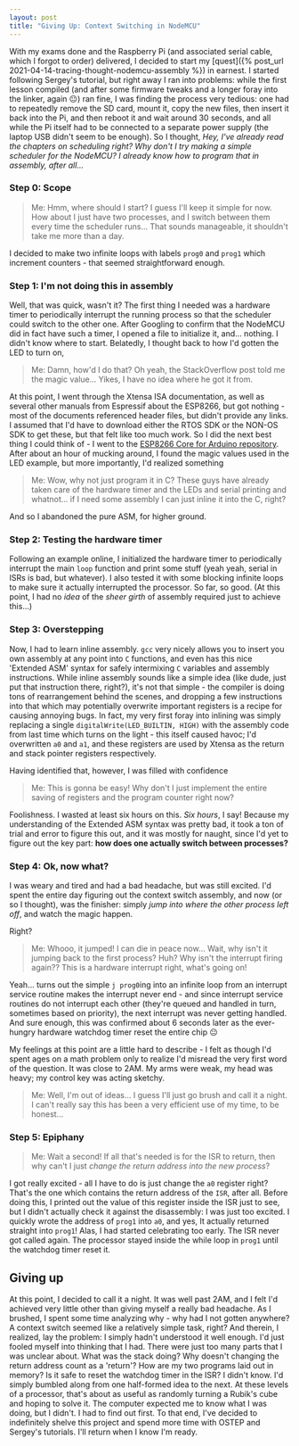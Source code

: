 ```yaml
---
layout: post
title: "Giving Up: Context Switching in NodeMCU"
---
```


With my exams done and the Raspberry Pi (and associated serial cable, which I forgot to order) delivered, I decided to start my [quest]({% post_url 2021-04-14-tracing-thought-nodemcu-assembly %}) in earnest. I started following Sergey's tutorial, but right away I ran into problems: while the first lesson compiled (and after some firmware tweaks and a longer foray into the linker, again 😐) ran fine, I was finding the process very tedious: one had to repeatedly remove the SD card, mount it, copy the new files, then insert it back into the Pi, and then reboot it and wait around 30 seconds, and all while the Pi itself had to be connected to a separate power supply (the laptop USB didn't seem to be enough). So I thought, *Hey, I've already read the chapters on scheduling right? Why don't I try making a simple scheduler for the NodeMCU? I already know how to program that in assembly, after all...*


### Step 0: Scope

> Me: Hmm, where should I start? I guess I'll keep it simple for now. How about I just have two processes, and I switch between them every time the scheduler runs... That sounds manageable, it shouldn't take me more than a day.

I decided to make two infinite loops with labels `prog0` and `prog1` which increment counters - that seemed straightforward enough.


### Step 1: I'm not doing this in assembly

Well, that was quick, wasn't it? The first thing I needed was a hardware timer to periodically interrupt the running process so that the scheduler could switch to the other one. After Googling to confirm that the NodeMCU did in fact have such a timer, I opened a file to initialize it, and... nothing. I didn't know where to start. Belatedly, I thought back to how I'd gotten the LED to turn on,

> Me: Damn, how'd I do that? Oh yeah, the StackOverflow post told me the magic value... Yikes, I have no idea where he got it from.

At this point, I went through the Xtensa ISA documentation, as well as several other manuals from Espressif about the ESP8266, but got nothing - most of the documents referenced header files, but didn't provide any links. I assumed that I'd have to download either the RTOS SDK or the NON-OS SDK to get these, but that felt like too much work. So I did the next best thing I could think of - I went to the [ESP8266 Core for Arduino repository](https://github.com/esp8266/Arduino). After about an hour of mucking around, I found the magic values used in the LED example, but more importantly, I'd realized something

> Me: Wow, why not just program it in C? These guys have already taken care of the hardware timer and the LEDs and serial printing and whatnot... if I need some assembly I can just inline it into the C, right?

And so I abandoned the pure ASM, for higher ground.



### Step 2: Testing the hardware timer

Following an example online, I initialized the hardware timer to periodically interrupt the main `loop` function and print some stuff (yeah yeah, serial in ISRs is bad, but whatever). I also tested it with some blocking infinite loops to make sure it actually interrupted the processor. So far, so good. (At this point, I had no *idea* of the *sheer girth* of assembly required just to achieve this...)



### Step 3: Overstepping

Now, I had to learn inline assembly. `gcc` very nicely allows you to insert you own assembly at any point into `C` functions, and even has this nice 'Extended ASM' syntax for safely intermixing `C` variables and assembly instructions. While inline assembly sounds like a simple idea (like dude, just put that instruction there, right?), it's not that simple - the compiler is doing tons of rearrangement behind the scenes, and dropping a few instructions into that which may potentially overwrite important registers is a recipe for causing annoying bugs. In fact, my very first foray into inlining was simply replacing a single `digitalWrite(LED_BUILTIN, HIGH)` with the assembly code from last time which turns on the light - this itself caused havoc; I'd overwritten `a0` and `a1`, and these registers are used by Xtensa as the return and stack pointer registers respectively.

Having identified that, however, I was filled with confidence

> Me: This is gonna be easy! Why don't I just implement the entire saving of registers and the program counter right now?

Foolishness. I wasted at least six hours on this. *Six hours*, I say! Because my understanding of the Extended ASM syntax was pretty bad, it took a ton of trial and error to figure this out, and it was mostly for naught, since I'd yet to figure out the key part: **how does one actually switch between processes?**


### Step 4: Ok, now what?

I was weary and tired and had a bad headache, but was still excited. I'd spent the entire day figuring out the context switch assembly, and now (or so I thought), was the finisher: simply *jump into where the other process left off*, and watch the magic happen.

Right?

> Me: Whooo, it jumped! I can die in peace now... Wait, why isn't it jumping back to the first process? Huh? Why isn't the interrupt firing again?? This is a hardware interrupt right, what's going on!

Yeah... turns out the simple `j prog0`ing into an infinite loop from an interrupt service routine makes the interrupt never end - and since interrupt service routines do not interrupt each other (they're queued and handled in turn, sometimes based on priority), the next interrupt was never getting handled. And sure enough, this was confirmed about 6 seconds later as the ever-hungry hardware watchdog timer reset the entire chip 😐

My feelings at this point are a little hard to describe - I felt as though I'd spent ages on a math problem only to realize I'd misread the very first word of the question. It was close to 2AM. My arms were weak, my head was heavy; my control key was acting sketchy.

> Me: Well, I'm out of ideas... I guess I'll just go brush and call it a night. I can't really say this has been a very efficient use of my time, to be honest...


### Step 5: Epiphany

> Me: Wait a second! If all that's needed is for the ISR to return, then why can't I just *change the return address into the new process*?

I got really excited - all I have to do is just change the `a0` register right? That's the one which contains the return address of the `ISR`, after all. Before doing this, I printed out the value of this register inside the ISR just to see, but I didn't actually check it against the disassembly: I was just too excited. I quickly wrote the address of `prog1` into `a0`, and yes, It actually returned straight into `prog1`! Alas, I had started celebrating too early. The ISR never got called again. The processor stayed inside the while loop in `prog1` until the watchdog timer reset it.


## Giving up

At this point, I decided to call it a night. It was well past 2AM, and I felt I'd achieved very little other than giving myself a really bad headache. As I brushed, I spent some time analyzing why - why had I not gotten anywhere? A context switch seemed like a relatively simple task, right? And therein, I realized, lay the problem: I simply hadn't understood it well enough. I'd just fooled myself into thinking that I had. There were just too many parts that I was unclear about. What was the stack doing? Why doesn't changing the return address count as a 'return'? How are my two programs laid out in memory? Is it safe to reset the watchdog timer in the ISR? I didn't know. I'd simply bumbled along from one half-formed idea to the next. At these levels of a processor, that's about as useful as randomly turning a Rubik's cube and hoping to solve it. The computer expected me to know what I was doing, but I didn't. I had to find out first. To that end, I've decided to indefinitely shelve this project and spend more time with OSTEP and Sergey's tutorials. I'll return when I know I'm ready.